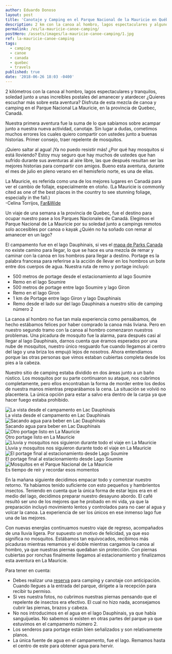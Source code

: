 ```yaml
---
author: Eduardo Donoso
layout: post
title: 'Canotaje y Camping en el Parque Nacional de la Mauricie en Québec, Canada'
description: 2 km con la canoa al hombro, lagos espectaculares y algunos invitados bien molestosos ¿Quieres leer más sobre esta aventura en Quebec, Canada?
permalink: /es/la-mauricie-canoe-camping/
postHero: /assets/images/la-mauricie-canoe-camping/1.jpg
ref: la-mauricie-canoe-camping
tags:
  - camping
  - canoe
  - canada
  - quebec
  - travels
published: true
date: '2018-06-26 18:03 -0400'
---
```

2 kilómetros con la canoa al hombro, lagos espectaculares y tranquilos, soledad junto a unas increíbles postales del amanecer y atardecer ¿Quieres escuchar más sobre esta aventura? Disfruta de esta mezcla de canoa y camping en el Parque Nacional La Mauricie, en la provincia de Quebec, Canadá.

Nuestra primera aventura fue la suma de lo que sabíamos sobre acampar junto a nuestra nueva actividad, canotaje. Sin lugar a dudas, cometimos muchos errores los cuales quiero compartir con ustedes junto a buenas historias. Primer consejo, traer repelente de mosquitos.

¡Quiero saltar al agua! ¡Ya no puedo resistir más! ¿Por qué hay mosquitos si está lloviendo? Estoy muy seguro que hay muchos de ustedes que han sufrido durante sus aventuras al aire libre, las que después resultan ser las mejores historias para compartir con amigos. Bueno esta aventura, durante el mes de julio en pleno verano en el hemisferio norte, es una de ellas.

<div class="quote">La Mauricie, es referida como una de los mejores lugares en Canadá para ver el cambio de follaje, especialmente en otoño. (La Mauricie is commonly cited as one of the best places in the country to see stunning foliage, especially in the fall.)</div>
<div class="caption">-Celina Torrijos, <a href="http://farandwide.much.com/la-mauricie-camping-trip/" title="Far&Wide" target="_blank">Far&Wide</a></div>

Un viaje de una semana a la provincia de Quebec, fue el destino para ocupar nuestro pase a los Parques Nacionales de Canadá. Elegimos el Parque Nacional de La Mauricie por su soledad junto a campings remotos solo accesibles por canoa o kayak ¿Quién no ha soñado con remar al amanecer en un lago?

El campamento fue en el lago Dauphinais, si ves el <a href="https://www.pc.gc.ca/en/pn-np/qc/mauricie/visit/cartes-maps" title="mapa de Parks Canada" target="_blank">mapa de Parks Canada</a> no existe camino para llegar, lo que se hace es una mezcla de remar y caminar con la canoa en los hombros para llegar a destino. Portage es la palabra francesa para referirse a la acción de llevar en los hombros un bote entre dos cuerpos de agua. Nuestra ruta de remo y portage incluyó:

- 500 metros de portage desde el estacionamiento al lago Soumire
- Remo en el lago Soumire
- 500 metros de portage entre lago Soumire y lago Giron
- Remo en el lago Giron
- 1 km de Portage entre lago Giron y lago Dauphinais
- Remo desde el lado sur del lago Dauphinais a nuestro sitio de camping número 2

La canoa al hombro no fue tan mala experiencia como pensábamos, de hecho estábamos felices por haber comprado la canoa más liviana. Pero en nuestro segundo tramo con la canoa al hombro comenzaron nuestros problemas. Una picadura de mosquito fue la alarma, para después casi al llegar al lago Dauphinais, darnos cuenta que éramos esperados por una nube de mosquitos, nuestro único resguardo fue cuando llegamos al centro del lago y una briza los empujó lejos de nosotros. Ahora entendíamos porque las otras personas que vimos estaban cubiertas completa desde los pies a la cabeza.

Nuestro sitio de camping estaba dividido en dos áreas junto a un baño rústico. Los mosquitos por su parte continuaron su ataque, nos cubrimos completamente, pero ellos encontraban la forma de morder entre los dedos de nuestra manos mientras preparábamos la cena. La situación se volvió no placentera. La única opción para estar a salvo era dentro de la carpa ya que hacer fuego estaba prohibido.

<img src="/assets/images/la-mauricie-canoe-camping/2.jpg" alt="La vista desde el campamento en Lac Dauphinais">
<div class="caption">La vista desde el campamento en Lac Dauphinais</div>

<img src="/assets/images/la-mauricie-canoe-camping/3.jpg" alt="Sacando agua para beber en Lac Dauphinais">
<div class="caption">Sacando agua para beber en Lac Dauphinais</div>

<img src="/assets/images/la-mauricie-canoe-camping/5.jpg" alt="Otro portage listo en La Mauricie">
<div class="caption">Otro portage listo en La Mauricie</div>

<img src="/assets/images/la-mauricie-canoe-camping/6.jpg" alt="Lluvia y mosquitos nos siguieron durante todo el viaje en La Mauricie">
<div class="caption">Lluvia y mosquitos nos siguieron durante todo el viaje en La Mauricie</div>

<img src="/assets/images/la-mauricie-canoe-camping/7.jpg" alt="El portage final al estacionamiento desde Lago Soumire">
<div class="caption">El portage final al estacionamiento desde Lago Soumire</div>

<img src="/assets/images/la-mauricie-canoe-camping/8.jpg" alt="Mosquitos en el Parque Nacional de La Mauricie">
<div class="caption">Es tiempo de reír y recordar esos momentos</div>

En la mañana siguiente decidimos empacar todo y comenzar nuestro retorno. Ya habíamos tenido suficiente con esto pequeños y hambrientos insectos. Teniendo en cuenta que la única forma de estar lejos era en el medio del lago, decidimos preparar nuestro desayuno  abordo. El café resultó  ser uno de los mejores que he probado en mi vida, ya que la preparación incluyó movimiento lentos y controlados para no caer al agua y volcar la canoa. La experiencia de ser los únicos en ese inmenso lago fue una de las mejores.

Con nuevas energías continuamos nuestro viaje de regreso, acompañados de una lluvia ligera. Por supuesto un motivo de felicidad, ya que eso significa no mosquitos. Estábamos tan equivocados, recibimos más picaduras mientras remamos y el doble mientras cargamos la canoa al hombro, ya que nuestras piernas quedaban sin protección. Con piernas cubiertas por ronchas finalmente llegamos al estacionamiento y finalizamos esta aventura en La Mauricie.

Para tener en cuenta:
- Debes realizar una <a href="https://reservation.pc.gc.ca/LaMauricieNationalParkofCanada/LaMauricieBackcountry?Map&gccf=true" title="reserva de Parks Canada" target="blank">reserva</a> para camping y canotaje con anticipación. Cuando llegues a la entrada del parque, dirígete a la recepción para recibir tu permiso.
- Si ves nuestra fotos, no cubrimos nuestras piernas pensando que el repelente de insectos era efectivo. El cual no hizo nada, aconsejamos cubrir las piernas, brazos y cabeza.
- No nos introducimos en el agua en el lago Dauphinais, ya que había sanguijuelas. No sabemos si existen en otras partes del parque ya que estuvimos en el campamento número 2.
- Los senderos para portage están bien señalizados y son relativamente planos.
- La única fuente de agua en el campamento, fue el lago. Remamos hasta el centro de este para obtener agua para hervir.
